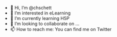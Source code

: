 - 👋 Hi, I’m @chschett
- 👀 I’m interested in eLearning
- 🌱 I’m currently learning H5P
- 💞️ I’m looking to collaborate on ...
- 📫 How to reach me: You can find me on Twitter

<!---
chschett/chschett is a ✨ special ✨ repository because its `README.md` (this file) appears on your GitHub profile.
You can click the Preview link to take a look at your changes.
--->
